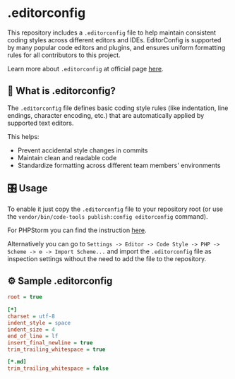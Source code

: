 # .editorconfig

This repository includes a `.editorconfig` file to help maintain consistent coding styles across different editors and IDEs. EditorConfig is supported by many popular code editors and plugins, and ensures uniform formatting rules for all contributors to this project.

Learn more about `.editorconfig` at official page [here](https://editorconfig.org/).

## 📄 What is .editorconfig?

The `.editorconfig` file defines basic coding style rules (like indentation, line endings, character encoding, etc.) that are automatically applied by supported text editors.

This helps:
- Prevent accidental style changes in commits
- Maintain clean and readable code
- Standardize formatting across different team members' environments

## 🎛️ Usage

To enable it just copy the `.editorconfig` file to your repository root (or use the `vendor/bin/code-tools publish:config editorconfig` command).

For PHPStorm you can find the instruction [here](https://www.jetbrains.com/help/phpstorm/editorconfig.html).

Alternatively you can go to `Settings -> Editor -> Code Style -> PHP -> Scheme -> ⚙️ -> Import Scheme...` and import the `.editorconfig` file as inspection settings without the need to add the file to the repository.

## ⚙️ Sample .editorconfig

```ini
root = true

[*]
charset = utf-8
indent_style = space
indent_size = 4
end_of_line = lf
insert_final_newline = true
trim_trailing_whitespace = true

[*.md]
trim_trailing_whitespace = false
